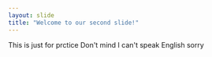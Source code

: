 ```yaml
---
layout: slide
title: "Welcome to our second slide!"
---
```

This is just for prctice
Don't mind
I can't speak English sorry
